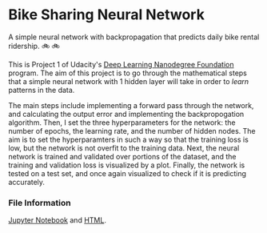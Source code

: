 # Bike Sharing Neural Network
A simple neural network with backpropagation that predicts daily bike rental ridership. :bike: :bike:

This is Project 1 of Udacity's [Deep Learning Nanodegree Foundation](https://www.udacity.com/course/deep-learning-nanodegree-foundation--nd101) program. The aim of this project is to go through the mathematical steps that a simple neural network with 1 hidden layer will take in order to *learn* patterns in the data. 

The main steps include implementing a forward pass through the network, and calculating the output error and implementing the backpropogation algorithm. Then, I set the three hyperparameters for the network: the number of epochs, the learning rate, and the number of hidden nodes. The aim is to set the hyperparamters in such a way so that the training loss is low, but the network is not overfit to the training data. Next, the neural network is trained and validated over portions of the dataset, and the training and validation loss is visualized by a plot. Finally, the network is tested on a test set, and once again visualized to check if it is predicting accurately.

### File Information
[Jupyter Notebook](https://github.com/nehal96/Bike-Sharing-Neural-Network/blob/master/dlnd-your-first-neural-network.ipynb) and  [HTML](https://nehal96.github.io/Bike-Sharing-Neural-Network/dlnd-your-first-neural-network.html).
